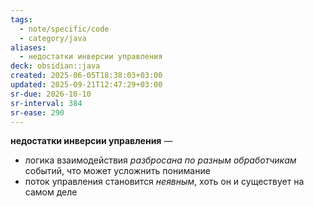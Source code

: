 ```yaml
---
tags:
  - note/specific/code
  - category/java
aliases:
  - недостатки инверсии управления
deck: obsidian::java
created: 2025-06-05T18:38:03+03:00
updated: 2025-09-21T12:47:29+03:00
sr-due: 2026-10-10
sr-interval: 384
sr-ease: 290
---
```


**недостатки инверсии управления**
—
- логика взаимодействия *разбросана по разным обработчикам* событий, что может усложнить понимание
- поток управления становится *неявным*, хоть он и существует на самом деле
